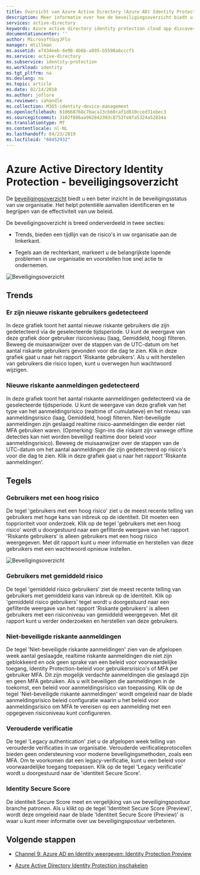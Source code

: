 ```yaml
---
title: Overzicht van Azure Active Directory (Azure AD) Identity Protection-beveiliging | Microsoft Docs
description: Meer informatie over hoe de beveiligingsoverzicht biedt u een beter inzicht in de beveiligingsstatus van uw organisatie.
services: active-directory
keywords: Azure active directory identity protection cloud app discovery, toepassingen, beveiliging, risico's, risiconiveau, beveiligingsproblemen, beveiligingsbeleid beheren
documentationcenter: ''
author: MicrosoftGuyJFlo
manager: mtillman
ms.assetid: e7434eeb-4e98-4b6b-a895-b5598a6cccf1
ms.service: active-directory
ms.subservice: identity-protection
ms.workload: identity
ms.tgt_pltfrm: na
ms.devlang: na
ms.topic: article
ms.date: 02/14/2018
ms.author: joflore
ms.reviewer: sahandle
ms.collection: M365-identity-device-management
ms.openlocfilehash: 610668768c7baca13cb60caf1d810cced31ebec3
ms.sourcegitcommit: 3102f886aa962842303c8753fe8fa5324a52834a
ms.translationtype: MT
ms.contentlocale: nl-NL
ms.lasthandoff: 04/23/2019
ms.locfileid: "60452932"
---
```

# <a name="azure-active-directory-identity-protection---security-overview"></a>Azure Active Directory Identity Protection - beveiligingsoverzicht

De [beveiligingsoverzicht](https://aka.ms/IdentityProtectionRefresh) biedt u een beter inzicht in de beveiligingsstatus van uw organisatie. Het helpt potentiële aanvallen identificeren en te begrijpen van de effectiviteit van uw beleid.

De beveiligingsoverzicht is breed onderverdeeld in twee secties:

- Trends, bieden een tijdlijn van de risico's in uw organisatie aan de linkerkant.

- Tegels aan de rechterkant, markeert u de belangrijkste lopende problemen in uw organisatie en voorstellen hoe snel actie te ondernemen.


![Beveiligingsoverzicht](./media/security-overview/01.png)
  
## <a name="trends"></a>Trends

### <a name="new-risky-users-detected"></a>Er zijn nieuwe riskante gebruikers gedetecteerd

In deze grafiek toont het aantal nieuwe riskante gebruikers die zijn gedetecteerd via de geselecteerde tijdsperiode. U kunt de weergave van deze grafiek door gebruiker risiconiveau (laag, Gemiddeld, hoog) filteren. Beweeg de muisaanwijzer over de stappen van de UTC-datum om het aantal riskante gebruikers gevonden voor die dag te zien. Klik in deze grafiek gaat u naar het rapport 'Riskante gebruikers'. Als u wilt herstellen van gebruikers die risico lopen, kunt u overwegen hun wachtwoord wijzigen.

### <a name="new-risky-sign-ins-detected"></a>Nieuwe riskante aanmeldingen gedetecteerd

In deze grafiek toont het aantal riskante aanmeldingen gedetecteerd via de geselecteerde tijdsperiode. U kunt de weergave van deze grafiek van het type van het aanmeldingsrisico (realtime of cumulatieve) en het niveau van aanmeldingsrisico (laag, Gemiddeld, hoog) filteren. Niet-beveiligde aanmeldingen zijn geslaagd realtime risico-aanmeldingen die eerder niet MFA gebruiken waren. (Opmerking: Sign-ins die riskant zijn vanwege offline detecties kan niet worden beveiligd realtime door beleid voor aanmeldingsrisico). Beweeg de muisaanwijzer over de stappen van de UTC-datum om het aantal aanmeldingen die zijn gedetecteerd op risico's voor die dag te zien. Klik in deze grafiek gaat u naar het rapport 'Riskante aanmeldingen'.

## <a name="tiles"></a>Tegels
 
### <a name="high-risk-users"></a>Gebruikers met een hoog risico

De tegel 'gebruikers met een hoog risico' ziet u de meest recente telling van gebruikers met hoge kans van inbreuk op de identiteit. Dit moeten een topprioriteit voor onderzoek. Klik op de tegel 'gebruikers met een hoog risico' wordt u doorgestuurd naar een gefilterde weergave van het rapport 'Riskante gebruikers' is alleen gebruikers met een hoog risico weergegeven. Met dit rapport kunt u meer informatie en herstellen van deze gebruikers met een wachtwoord opnieuw instellen.

![Beveiligingsoverzicht](./media/security-overview/02.png)


### <a name="medium-risk-users"></a>Gebruikers met gemiddeld risico
De tegel 'gemiddeld risico gebruikers' ziet de meest recente telling van gebruikers met gemiddeld kans van inbreuk op de identiteit. Klik op 'gemiddeld risico gebruikers' tegel wordt u doorgestuurd naar een gefilterde weergave van het rapport 'Riskante gebruikers' is alleen gebruikers met een risiconiveau van gemiddeld weergegeven. Met dit rapport kunt u verder onderzoeken en herstellen van deze gebruikers.

### <a name="unprotected-risky-sign-ins"></a>Niet-beveiligde riskante aanmeldingen

De tegel 'Niet-beveiligde riskante aanmeldingen' zien van de afgelopen week aantal geslaagde, realtime riskante aanmeldingen die niet zijn geblokkeerd en ook geen sprake van een beleid voor voorwaardelijke toegang, Identity Protection-beleid voor gebruikersrisico's of MFA per gebruiker MFA. Dit zijn mogelijk verdachte aanmeldingen die geslaagd zijn en geen MFA gebruiken. Als u wilt beveiligen die aanmeldingen in de toekomst, een beleid voor aanmeldingsrisico van toepassing. Klik op de tegel 'Niet-beveiligde riskante aanmeldingen' wordt omgeleid naar de blade aanmeldingsrisico beleid configuratie waarin u het beleid voor aanmeldingsrisico om MFA te vereisen op een aanmelding met een opgegeven risiconiveau kunt configureren.


### <a name="legacy-authentication"></a>Verouderde verificatie

De tegel 'Legacy authentication' ziet u de afgelopen week telling van verouderde verificaties in uw organisatie. Verouderde verificatieprotocollen bieden geen ondersteuning voor moderne beveiligingsmethoden, zoals een MFA. Om te voorkomen dat een legacy-verificatie, kunt u een beleid voor voorwaardelijke toegang toepassen. Klik op de tegel 'Legacy verificatie' wordt u doorgestuurd naar de 'identiteit Secure Score'.


### <a name="identity-secure-score"></a>Identity Secure Score

De identiteit Secure Score meet en vergelijking van uw beveiligingspostuur branche patronen. Als u klikt op de tegel 'Identiteit Secure Score (Preview)', wordt deze omgeleid naar de blade 'Identiteit Secure Score (Preview)' is waar u kunt meer informatie over uw beveiligingspostuur verbeteren.


## <a name="next-steps"></a>Volgende stappen

- [Channel 9: Azure AD en Identity weergeven: Identity Protection Preview](https://channel9.msdn.com/Series/Azure-AD-Identity/Azure-AD-and-Identity-Show-Identity-Protection-Preview)

- [Azure Active Directory Identity Protection inschakelen](enable.md)

